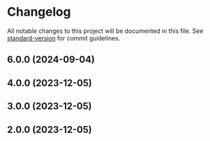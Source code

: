 # Changelog

All notable changes to this project will be documented in this file. See [standard-version](https://github.com/conventional-changelog/standard-version) for commit guidelines.

## 6.0.0 (2024-09-04)

## 4.0.0 (2023-12-05)

## 3.0.0 (2023-12-05)

## 2.0.0 (2023-12-05)
